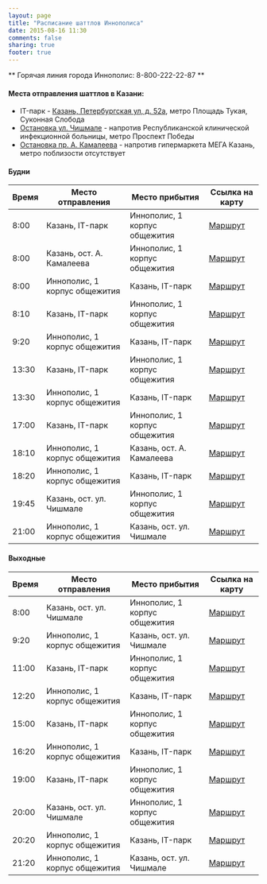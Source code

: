 ```yaml
---
layout: page
title: "Расписание шаттлов Иннополиса"
date: 2015-08-16 11:30
comments: false
sharing: true
footer: true
---
```


** Горячая линия города Иннополис: 8-800-222-22-87 **
#### Места отправления шаттлов в Казани:

* IT-парк - [Казань, Петербургская ул, д. 52а](http://2gis.ru/kazan/geo/2956122910657859/center/49.134827%2C55.780604/zoom/17), метро Площадь Тукая, Суконная Слобода
* [Остановка ул. Чишмале](http://2gis.ru/kazan/stop/2956273234477304/center/49.211884%2C55.752067/zoom/14) - напротив Республиканской клинической инфекционной больницы, метро Проспект Победы
* [Остановка пр. А. Камалеева](http://2gis.ru/kazan/stop/2956273234477381/center/49.219824%2C55.781407/zoom/17) - напротив гипермаркета МЕГА Казань, метро поблизости отсутствует

#### Будни
|Время|Место отправления|Место прибытия|Ссылка на карту|
|---|----------------------------------------	|----------------------------------------- 	|---|
|8:00|Казань, IT-парк   | Иннополис, 1 корпус общежития|[Маршрут](https://maps.yandex.ru/43/kazan/?l=map&ll=49.069232%2C55.823841&z=15&rtext=55.780628%2C49.134891~55.815352%2C49.099910~55.824128%2C49.086738~55.833461%2C49.078521~55.825113%2C49.040316~55.849711%2C48.896029~55.737654%2C48.736901&rtt=auto&via=2)|
|8:00|Казань, ост. А. Камалеева   | Иннополис, 1 корпус общежития|[Маршрут](/images/innopolis/маршрут.png)|
|8:00|Иннополис, 1 корпус общежития	|Казань, IT-парк|[Маршрут](https://maps.yandex.ru/43/kazan/?l=map&ll=49.069232%2C55.823841&z=15&rtext=55.780628%2C49.134891~55.815352%2C49.099910~55.824128%2C49.086738~55.833461%2C49.078521~55.825113%2C49.040316~55.849711%2C48.896029~55.737654%2C48.736901&rtt=auto&via=2)|
|8:10|Казань, IT-парк	| Иннополис, 1 корпус общежития|[Маршрут](https://maps.yandex.ru/43/kazan/?l=map&ll=49.069232%2C55.823841&z=15&rtext=55.780628%2C49.134891~55.815352%2C49.099910~55.824128%2C49.086738~55.833461%2C49.078521~55.825113%2C49.040316~55.849711%2C48.896029~55.737654%2C48.736901&rtt=auto&via=2)|
|9:20|Иннополис, 1 корпус общежития	|Казань, IT-парк|[Маршрут](https://maps.yandex.ru/43/kazan/?l=map&ll=49.069232%2C55.823841&z=15&rtext=55.780628%2C49.134891~55.815352%2C49.099910~55.824128%2C49.086738~55.833461%2C49.078521~55.825113%2C49.040316~55.849711%2C48.896029~55.737654%2C48.736901&rtt=auto&via=2)|
|13:30|Казань, IT-парк	| Иннополис, 1 корпус общежития|[Маршрут](https://maps.yandex.ru/43/kazan/?l=map&ll=49.069232%2C55.823841&z=15&rtext=55.780628%2C49.134891~55.815352%2C49.099910~55.824128%2C49.086738~55.833461%2C49.078521~55.825113%2C49.040316~55.849711%2C48.896029~55.737654%2C48.736901&rtt=auto&via=2)|
|13:30|Иннополис, 1 корпус общежития	|Казань, IT-парк|[Маршрут](https://maps.yandex.ru/43/kazan/?l=map&ll=49.069232%2C55.823841&z=15&rtext=55.780628%2C49.134891~55.815352%2C49.099910~55.824128%2C49.086738~55.833461%2C49.078521~55.825113%2C49.040316~55.849711%2C48.896029~55.737654%2C48.736901&rtt=auto&via=2)|
|17:00|Казань, IT-парк	| Иннополис, 1 корпус общежития|[Маршрут](https://maps.yandex.ru/43/kazan/?l=map&ll=49.069232%2C55.823841&z=15&rtext=55.780628%2C49.134891~55.815352%2C49.099910~55.824128%2C49.086738~55.833461%2C49.078521~55.825113%2C49.040316~55.849711%2C48.896029~55.737654%2C48.736901&rtt=auto&via=2)|
|18:10|Иннополис, 1 корпус общежития| Казань, ост. А. Камалеева|[Маршрут](/images/innopolis/маршрут.png)|
|18:20|Иннополис, 1 корпус общежития	|Казань, IT-парк|[Маршрут](https://maps.yandex.ru/43/kazan/?l=map&ll=49.069232%2C55.823841&z=15&rtext=55.780628%2C49.134891~55.815352%2C49.099910~55.824128%2C49.086738~55.833461%2C49.078521~55.825113%2C49.040316~55.849711%2C48.896029~55.737654%2C48.736901&rtt=auto&via=2)|
|19:45|Казань, ост. ул. Чишмале| Иннополис, 1 корпус общежития|[Маршрут](https://maps.yandex.ru/43/kazan/?l=map&ll=49.111935%2C55.790923&z=11&rtext=55.762191%2C49.219278~55.781413%2C49.219566~55.788581%2C49.219701~55.826422%2C49.133714~55.819444%2C49.108525~55.817618%2C49.096263~55.823818%2C49.045984~55.825118%2C49.040253~55.753757%2C48.743513&rtt=auto)|
|21:00|Иннополис, 1 корпус общежития|Казань, ост. ул. Чишмале|[Маршрут](https://maps.yandex.ru/43/kazan/?l=map&ll=49.111935%2C55.790923&z=11&rtext=55.762191%2C49.219278~55.781413%2C49.219566~55.788581%2C49.219701~55.826422%2C49.133714~55.819444%2C49.108525~55.817618%2C49.096263~55.823818%2C49.045984~55.825118%2C49.040253~55.753757%2C48.743513&rtt=auto)|

#### Выходные
|Время|Место отправления|Место прибытия|Ссылка на карту|
|---|----------------------------------------	|----------------------------------------- 	|---|
|8:00|Казань, ост. ул. Чишмале| Иннополис, 1 корпус общежития|[Маршрут](https://maps.yandex.ru/43/kazan/?l=map&ll=49.111935%2C55.790923&z=11&rtext=55.762191%2C49.219278~55.781413%2C49.219566~55.788581%2C49.219701~55.826422%2C49.133714~55.819444%2C49.108525~55.817618%2C49.096263~55.823818%2C49.045984~55.825118%2C49.040253~55.753757%2C48.743513&rtt=auto)|
|9:20|Иннополис, 1 корпус общежития|Казань, ост. ул. Чишмале|[Маршрут](https://maps.yandex.ru/43/kazan/?l=map&ll=49.111935%2C55.790923&z=11&rtext=55.762191%2C49.219278~55.781413%2C49.219566~55.788581%2C49.219701~55.826422%2C49.133714~55.819444%2C49.108525~55.817618%2C49.096263~55.823818%2C49.045984~55.825118%2C49.040253~55.753757%2C48.743513&rtt=auto)|
|11:00|Казань, IT-парк   | Иннополис, 1 корпус общежития|[Маршрут](https://maps.yandex.ru/43/kazan/?l=map&ll=49.069232%2C55.823841&z=15&rtext=55.780628%2C49.134891~55.815352%2C49.099910~55.824128%2C49.086738~55.833461%2C49.078521~55.825113%2C49.040316~55.849711%2C48.896029~55.737654%2C48.736901&rtt=auto&via=2)|
|12:20|Иннополис, 1 корпус общежития |Казань, IT-парк|[Маршрут](https://maps.yandex.ru/43/kazan/?l=map&ll=49.069232%2C55.823841&z=15&rtext=55.780628%2C49.134891~55.815352%2C49.099910~55.824128%2C49.086738~55.833461%2C49.078521~55.825113%2C49.040316~55.849711%2C48.896029~55.737654%2C48.736901&rtt=auto&via=2)|
|15:00|Казань, IT-парк   | Иннополис, 1 корпус общежития|[Маршрут](https://maps.yandex.ru/43/kazan/?l=map&ll=49.069232%2C55.823841&z=15&rtext=55.780628%2C49.134891~55.815352%2C49.099910~55.824128%2C49.086738~55.833461%2C49.078521~55.825113%2C49.040316~55.849711%2C48.896029~55.737654%2C48.736901&rtt=auto&via=2)|
|16:20|Иннополис, 1 корпус общежития |Казань, IT-парк|[Маршрут](https://maps.yandex.ru/43/kazan/?l=map&ll=49.069232%2C55.823841&z=15&rtext=55.780628%2C49.134891~55.815352%2C49.099910~55.824128%2C49.086738~55.833461%2C49.078521~55.825113%2C49.040316~55.849711%2C48.896029~55.737654%2C48.736901&rtt=auto&via=2)|
|19:00|Казань, IT-парк   | Иннополис, 1 корпус общежития|[Маршрут](https://maps.yandex.ru/43/kazan/?l=map&ll=49.069232%2C55.823841&z=15&rtext=55.780628%2C49.134891~55.815352%2C49.099910~55.824128%2C49.086738~55.833461%2C49.078521~55.825113%2C49.040316~55.849711%2C48.896029~55.737654%2C48.736901&rtt=auto&via=2)|
|20:00|Казань, ост. ул. Чишмале| Иннополис, 1 корпус общежития|[Маршрут](https://maps.yandex.ru/43/kazan/?l=map&ll=49.111935%2C55.790923&z=11&rtext=55.762191%2C49.219278~55.781413%2C49.219566~55.788581%2C49.219701~55.826422%2C49.133714~55.819444%2C49.108525~55.817618%2C49.096263~55.823818%2C49.045984~55.825118%2C49.040253~55.753757%2C48.743513&rtt=auto)|
|20:20|Иннополис, 1 корпус общежития |Казань, IT-парк|[Маршрут](https://maps.yandex.ru/43/kazan/?l=map&ll=49.069232%2C55.823841&z=15&rtext=55.780628%2C49.134891~55.815352%2C49.099910~55.824128%2C49.086738~55.833461%2C49.078521~55.825113%2C49.040316~55.849711%2C48.896029~55.737654%2C48.736901&rtt=auto&via=2)|
|21:20|Иннополис, 1 корпус общежития|Казань, ост. ул. Чишмале|[Маршрут](https://maps.yandex.ru/43/kazan/?l=map&ll=49.111935%2C55.790923&z=11&rtext=55.762191%2C49.219278~55.781413%2C49.219566~55.788581%2C49.219701~55.826422%2C49.133714~55.819444%2C49.108525~55.817618%2C49.096263~55.823818%2C49.045984~55.825118%2C49.040253~55.753757%2C48.743513&rtt=auto)|
